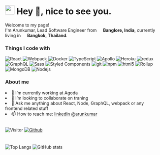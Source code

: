 <h1><img src="https://emojis.slackmojis.com/emojis/images/1531849430/4246/blob-sunglasses.gif?1531849430" width="30"/> Hey 👋, nice to see you.</h1>

<p>Welcome to my page! </br> I'm Arunkumar, Lead Software Engineer from <img src="https://upload.wikimedia.org/wikipedia/en/4/41/Flag_of_India.svg" width="13"/> <b>Banglore, India</b>, currently living in <img src="https://upload.wikimedia.org/wikipedia/commons/a/a9/Flag_of_Thailand.svg" width="13"/> <b>Bangkok, Thailand</b>. </p>
<h3>Things I code with</h3>
<p>
  <img alt="React" src="https://img.shields.io/badge/-React-45b8d8?style=flat-square&logo=react&logoColor=white" />
  <img alt="Webpack" src="https://img.shields.io/badge/-Webpack-8DD6F9?style=flat-square&logo=webpack&logoColor=white" /> 
  <img alt="Docker" src="https://img.shields.io/badge/-Docker-46a2f1?style=flat-square&logo=docker&logoColor=white" />
  <img alt="TypeScript" src="https://img.shields.io/badge/-TypeScript-007ACC?style=flat-square&logo=typescript&logoColor=white" />
  <img alt="Apollo" src="https://img.shields.io/badge/-Apollo%20GraphQL-311C87?style=flat-square&logo=apollo-graphql&logoColor=white" />
  <img alt="Heroku" src="https://img.shields.io/badge/-Heroku-430098?style=flat-square&logo=heroku&logoColor=white" />
  <img alt="redux" src="https://img.shields.io/badge/-Redux-764ABC?style=flat-square&logo=redux&logoColor=white" />
  <img alt="GraphQL" src="https://img.shields.io/badge/-GraphQL-E10098?style=flat-square&logo=graphql&logoColor=white" />
  <img alt="Sass" src="https://img.shields.io/badge/-Sass-CC6699?style=flat-square&logo=sass&logoColor=white" />
  <img alt="Styled Components" src="https://img.shields.io/badge/-Styled_Components-db7092?style=flat-square&logo=styled-components&logoColor=white" />
  <img alt="git" src="https://img.shields.io/badge/-Git-F05032?style=flat-square&logo=git&logoColor=white" />
  <img alt="npm" src="https://img.shields.io/badge/-NPM-CB3837?style=flat-square&logo=npm&logoColor=white" />
  <img alt="html5" src="https://img.shields.io/badge/-HTML5-E34F26?style=flat-square&logo=html5&logoColor=white" />
  <img alt="Rollup" src="https://img.shields.io/badge/-Rollup-EC4A3F?style=flat-square&logo=rollup.js&logoColor=white" />
  <img alt="MongoDB" src="https://img.shields.io/badge/-MongoDB-13aa52?style=flat-square&logo=mongodb&logoColor=white" />
  <img alt="Nodejs" src="https://img.shields.io/badge/-Nodejs-43853d?style=flat-square&logo=Node.js&logoColor=white" />
</p>
<h3>About me</h3>
<ui>
  <li>
🔭 I’m currently working at Agoda
  </li>
   <li>
👯 I’m looking to collaborate on traning
     </li>
   <li>
💬 Ask me anything about React, Node, GraphQL, webpack or any frontend related stuff
     </li>
   <li>
     📫 How to reach me: <a href="https://www.linkedin.com/in/arunkumarms1/"> linkedIn @arunkumar </a>
     </li>
  </ui>
  
##
![Visitor](https://visitor-badge.laobi.icu/badge?page_id=Arunkumar-MS) 
[![Github](https://img.shields.io/github/followers/Arunkumar-MS?label=Follow&style=social)](https://github.com/Arunkumar-MS)
#
![Top Langs](https://github-readme-stats.vercel.app/api/top-langs/?username=Arunkumar-MS&theme=tokyonight&hide=java)
![GitHub stats](https://github-readme-stats.vercel.app/api?username=Arunkumar-MS&show_icons=true&theme=tokyonight)


